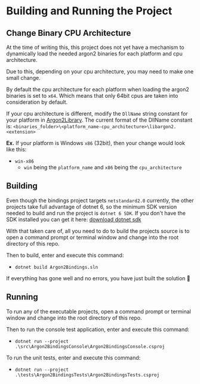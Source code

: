 # Building and Running the Project

## Change Binary CPU Architecture

At the time of writing this, this project does not yet have a mechanism to dynamically load the needed argon2 binaries
for each platform and cpu architecture.

Due to this, depending on your cpu architecture, you may need to make one small change.

By default the cpu architecture for each platform when loading the argon2 binaries is set to `x64`. Which means that
only 64bit cpus are taken into consideration by default.

If your cpu architecture is different, modify the `DllName` string constant for your platform
in [Argon2Library](../src/Argon2Bindings/Argon2Library.cs). The current format of the DllName constant
is: `<binaries_folder>\<platform_name-cpu_architecture>\libargon2.<extension>`

**Ex.** If your platform is Windows `x86` (32bit), then your change would look like this:

- `win-x86`
    - `win` being the `platform_name` and `x86` being the `cpu_architecture`

## Building

Even though the bindings project targets `netstandard2.0` currently, the other projects take full advantage of dotnet 6,
so the minimum SDK version needed to build and run the project is `dotnet 6 SDK`. If you don't have the SDK installed
you can get it here: [download dotnet sdk](https://dotnet.microsoft.com/download)

With that taken care of, all you need to do to build the projects source is to open a command prompt or terminal window
and change into the root directory of this repo.

Then to build, enter and execute this command:

- `dotnet build Argon2Bindings.sln`

If everything has gone well and no errors, you have just built the solution 🎉

## Running

To run any of the executable projects, open a command prompt or terminal window and change into the root directory of
this repo.

Then to run the console test application, enter and execute this command:

- `dotnet run --project .\src\Argon2BindingsConsole\Argon2BindingsConsole.csproj`

To run the unit tests, enter and execute this command:

- `dotnet run --project .\tests\Argon2BindingsTests\Argon2BindingsTests.csproj`
